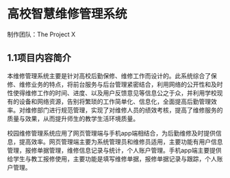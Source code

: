 # 高校智慧维修管理系统
制作团队：The Project X

## 1.1项目内容简介
本维修管理系统主要是针对高校后勤保修、维修工作而设计的。此系统综合了保修、维修业务的特点，将前台服务与后台管理紧密结合，利用网络的公开性和及时性使得维修工作的时间、进度、以及用户反馈意见等信息公之于众，并利用学校现有的设备和网络资源，告别将繁琐的工作简单化、信息化，全面提高后勤管理效率。对维修部门进行规范管理，实现了对维修人员的绩效考核，提高了维修服务的质量与效果，从而提升师生的教学生活环境质量。

校园维修管理系统应用了网页管理端与手机app端相结合，为后勤维修及时提供信息，提高效率。网页管理端主要为系统管理员和维修员适用，主要功能有用户信息管理，报修单据管理，维修信息记录与统计，个人账户管理。手机app端主要提供给学生与教工报修使用，主要功能是填写维修单据，报修单据记录与跟踪，个人账户管理。

